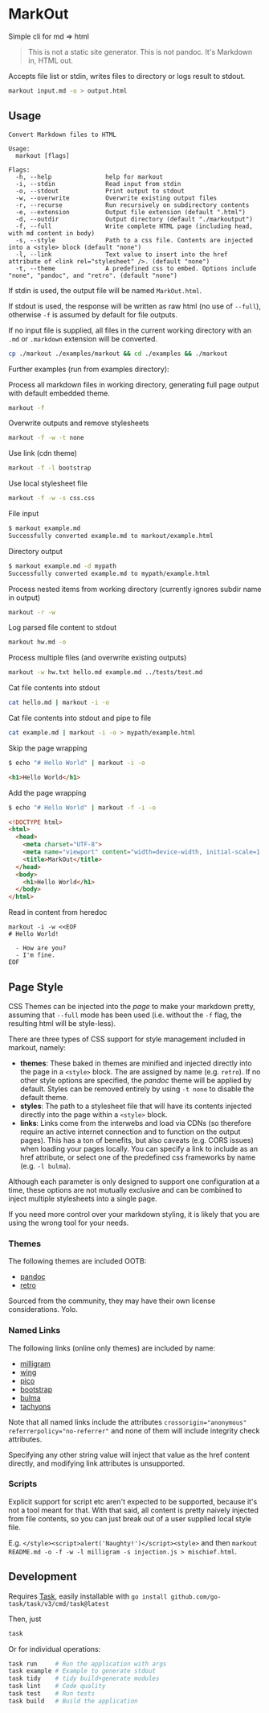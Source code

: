 # MarkOut

Simple cli for md => html

> This is not a static site generator. This is not pandoc. It's Markdown in, HTML out.

Accepts file list or stdin, writes files to directory or logs result to stdout.

```sh
markout input.md -o > output.html
```

## Usage

```text
Convert Markdown files to HTML

Usage:
  markout [flags]

Flags:
  -h, --help               help for markout
  -i, --stdin              Read input from stdin
  -o, --stdout             Print output to stdout
  -w, --overwrite          Overwrite existing output files
  -r, --recurse            Run recursively on subdirectory contents
  -e, --extension          Output file extension (default ".html")
  -d, --outdir             Output directory (default "./markoutput")
  -f, --full               Write complete HTML page (including head, with md content in body)
  -s, --style              Path to a css file. Contents are injected into a <style> block (default "none")
  -l, --link               Text value to insert into the href attribute of <link rel="stylesheet" />. (default "none")
  -t, --theme              A predefined css to embed. Options include "none", "pandoc", and "retro". (default "none")
```

If stdin is used, the output file will be named `MarkOut.html`.

If stdout is used, the response will be written as raw html (no use of `--full`), otherwise `-f` is assumed by default for file outputs.

If no input file is supplied, all files in the current working directory with an `.md` or `.markdown` extension will be converted.

```sh
cp ./markout ./examples/markout && cd ./examples && ./markout
```

Further examples (run from examples directory):

Process all markdown files in working directory, generating full page output with default embedded theme.

```sh
markout -f
```

Overwrite outputs and remove stylesheets

```sh
markout -f -w -t none
```

Use link (cdn theme)

```sh
markout -f -l bootstrap
```

Use local stylesheet file

```sh
markout -f -w -s css.css
```

File input

```sh
$ markout example.md
Successfully converted example.md to markout/example.html
```

Directory output

```sh
$ markout example.md -d mypath
Successfully converted example.md to mypath/example.html
```

Process nested items from working directory (currently ignores subdir name in output)

```sh
markout -r -w
```

Log parsed file content to stdout

```sh
markout hw.md -o
```

Process multiple files (and overwrite existing outputs)

```sh
markout -w hw.txt hello.md example.md ../tests/test.md
```

Cat file contents into stdout

```sh
cat hello.md | markout -i -o
```

Cat file contents into stdout and pipe to file

```sh
cat example.md | markout -i -o > mypath/example.html
```

Skip the page wrapping

```sh
$ echo "# Hello World" | markout -i -o
```

```html
<h1>Hello World</h1>

```

Add the page wrapping

```sh
$ echo "# Hello World" | markout -f -i -o
```

```html
<!DOCTYPE html>
<html>
  <head>
    <meta charset="UTF-8">
    <meta name="viewport" content="width=device-width, initial-scale=1.0">
    <title>MarkOut</title>
  </head>
  <body>
    <h1>Hello World</h1>
  </body>
</html>
```

Read in content from heredoc

```
markout -i -w <<EOF
# Hello World!

  - How are you?
  - I'm fine.
EOF
```

## Page Style

CSS Themes can be injected into the *page* to make your markdown pretty, assuming that `--full` mode has been used (i.e. without the `-f` flag, the resulting html will be style-less).

There are three types of CSS support for style management included in markout, namely:

  - **themes**: These baked in themes are minified and injected directly into the page in a `<style>` block. The are assigned by name (e.g. `retro`). If no other style options are specified, the *pandoc* theme will be applied by default. Styles can be removed entirely by using `-t none` to disable the default theme.
  - **styles**: The path to a stylesheet file that will have its contents injected directly into the page within a `<style>` block.
  - **links**: Links come from the interwebs and load via CDNs (so therefore require an active internet connection and  to function on the output pages). This has a ton of benefits, but also caveats (e.g. CORS issues) when loading your pages locally. You can specify a link to include as an href attribute, or select one of the predefined css frameworks by name (e.g. `-l bulma`).

Although each parameter is only designed to support one configuration at a time, these options are not mutually exclusive and can be combined to inject multiple stylesheets into a single page.

If you need more control over your markdown styling, it is likely that you are using the wrong tool for your needs.

### Themes

The following themes are included OOTB:

  - [pandoc](https://gist.github.com/killercup/5917178)
  - [retro](https://markdowncss.github.io/retro/)

Sourced from the community, they may have their own license considerations. Yolo.

### Named Links

The following links (online only themes) are included by name:

  - [milligram](https://milligram.io/#getting-started)
  - [wing](https://kbrsh.github.io/wing/)
  - [pico](https://picocss.com/docs/)
  - [bootstrap](https://www.bootstrapcdn.com/)
  - [bulma](https://bulma.io/documentation/overview/start/)
  - [tachyons](https://tachyons.io/)

Note that all named links include the attributes `crossorigin="anonymous" referrerpolicy="no-referrer"` and none of them will include integrity check attributes.

Specifying any other string value will inject that value as the href content directly, and modifying link attributes is unsupported.

### Scripts

Explicit support for script etc aren't expected to be supported, because it's not a tool meant for that. With that said, all content is pretty naively injected from file contents, so you can just break out of a user supplied local style file.

E.g. `</style><script>alert('Naughty!')</script><style>` and then `markout README.md -o -f -w -l milligram -s injection.js > mischief.html`.

## Development

Requires [Task](https://taskfile.dev/), easily installable with `go install github.com/go-task/task/v3/cmd/task@latest`

Then, just

```sh
task
```

Or for individual operations:

```sh
task run     # Run the application with args
task example # Example to generate stdout
task tidy    # tidy build+generate modules 
task lint    # Code quality
task test    # Run tests
task build   # Build the application
```

